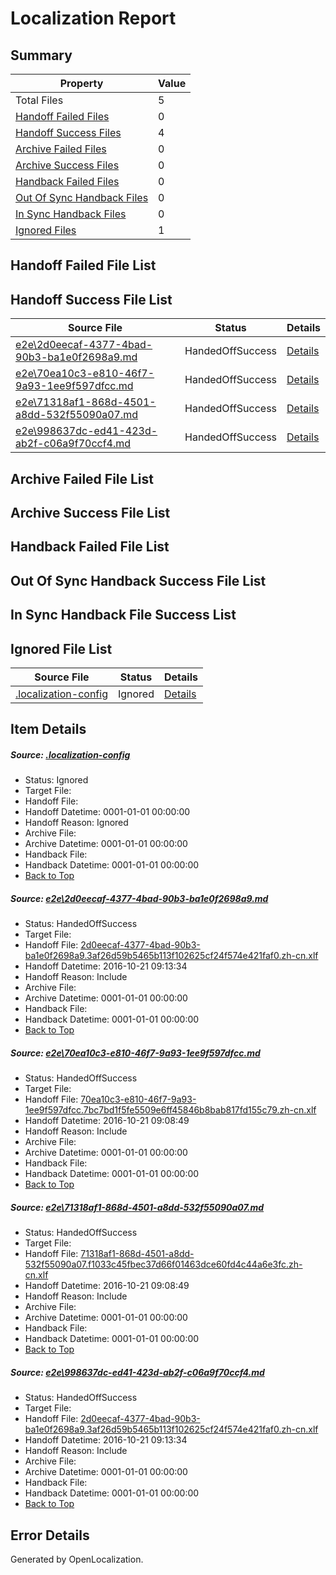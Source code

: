 # <a name='report-top'></a> Localization Report

## Summary
 Property | Value 
 -------- | ----- 
 Total Files | 5
[ Handoff Failed Files ](#handoff-failed-list)| 0
[ Handoff Success Files ](#handoff-success-list)| 4
[ Archive Failed Files ](#archive-failed-list)| 0
[ Archive Success Files ](#archive-success-list)| 0
[ Handback Failed Files ](#handback-failed-list)| 0
[ Out Of Sync Handback Files ](#outofsync-handback-success-list)| 0
[ In Sync Handback Files ](#insync-handback-success-list)| 0
[ Ignored Files ](#ignored-list)| 1

## <a name='handoff-failed-list'></a> Handoff Failed File List

## <a name='handoff-success-list'></a> Handoff Success File List
 Source File | Status | Details 
 ----------- | ------ | ------- 
 [e2e\2d0eecaf-4377-4bad-90b3-ba1e0f2698a9.md](https://github.com/OpenLocalizationTestOrg/ol-test0/blob/d49858b39bdc3ceda70487cfcecfd6b2d4da033d/e2e/2d0eecaf-4377-4bad-90b3-ba1e0f2698a9.md) | HandedOffSuccess | [Details](#0659f54f62bb65e2ef4dc6506ae79a4597afc18e1)
 [e2e\70ea10c3-e810-46f7-9a93-1ee9f597dfcc.md](https://github.com/OpenLocalizationTestOrg/ol-test0/blob/4f9a074aefd8852c10075d721271871db61af037/e2e/70ea10c3-e810-46f7-9a93-1ee9f597dfcc.md) | HandedOffSuccess | [Details](#c3f7f1b4872e1294718f7519548d950a13f303b72)
 [e2e\71318af1-868d-4501-a8dd-532f55090a07.md](https://github.com/OpenLocalizationTestOrg/ol-test0/blob/4f9a074aefd8852c10075d721271871db61af037/e2e/71318af1-868d-4501-a8dd-532f55090a07.md) | HandedOffSuccess | [Details](#9f537e41d5ad745b9e67f1218875411e68fc770a3)
 [e2e\998637dc-ed41-423d-ab2f-c06a9f70ccf4.md](https://github.com/OpenLocalizationTestOrg/ol-test0/blob/d49858b39bdc3ceda70487cfcecfd6b2d4da033d/e2e/998637dc-ed41-423d-ab2f-c06a9f70ccf4.md) | HandedOffSuccess | [Details](#0659f54f62bb65e2ef4dc6506ae79a4597afc18e4)

## <a name='archive-failed-list'></a> Archive Failed File List

## <a name='archive-success-list'></a> Archive Success File List

## <a name='handback-failed-list'></a> Handback Failed File List

## <a name='outofsync-handback-success-list'></a> Out Of Sync Handback Success File List

## <a name='insync-handback-success-list'></a> In Sync Handback File Success List

## <a name='ignored-list'></a> Ignored File List
 Source File | Status | Details 
 ----------- | ------ | ------- 
 [.localization-config](https://github.com/OpenLocalizationTestOrg/ol-test0/blob/d49858b39bdc3ceda70487cfcecfd6b2d4da033d/.localization-config) | Ignored | [Details](#c268a05ecaa7ec85942ed632c29928ee5bd6da8d0)

## Item Details
##### <a name='c268a05ecaa7ec85942ed632c29928ee5bd6da8d0'></a> Source: [.localization-config](https://github.com/OpenLocalizationTestOrg/ol-test0/blob/d49858b39bdc3ceda70487cfcecfd6b2d4da033d/.localization-config)
* Status: Ignored
* Target File: 
* Handoff File: 
* Handoff Datetime: 0001-01-01 00:00:00
* Handoff Reason: Ignored
* Archive File: 
* Archive Datetime: 0001-01-01 00:00:00
* Handback File: 
* Handback Datetime: 0001-01-01 00:00:00
* [Back to Top](#report-top)

##### <a name='0659f54f62bb65e2ef4dc6506ae79a4597afc18e1'></a> Source: [e2e\2d0eecaf-4377-4bad-90b3-ba1e0f2698a9.md](https://github.com/OpenLocalizationTestOrg/ol-test0/blob/d49858b39bdc3ceda70487cfcecfd6b2d4da033d/e2e/2d0eecaf-4377-4bad-90b3-ba1e0f2698a9.md)
* Status: HandedOffSuccess
* Target File: 
* Handoff File: [2d0eecaf-4377-4bad-90b3-ba1e0f2698a9.3af26d59b5465b113f102625cf24f574e421faf0.zh-cn.xlf](https://github.com/OpenLocalizationTestOrg/ol-test0-handoff/blob/a19eaabc25d394a22f8a9bd56bb4b1aca3272e0d/ol-handoff/OpenLocalizationTestOrg/ol-test0-zhcn/shujia/ht/2d0eecaf-4377-4bad-90b3-ba1e0f2698a9.3af26d59b5465b113f102625cf24f574e421faf0.zh-cn.xlf)
* Handoff Datetime: 2016-10-21 09:13:34
* Handoff Reason: Include
* Archive File: 
* Archive Datetime: 0001-01-01 00:00:00
* Handback File: 
* Handback Datetime: 0001-01-01 00:00:00
* [Back to Top](#report-top)

##### <a name='c3f7f1b4872e1294718f7519548d950a13f303b72'></a> Source: [e2e\70ea10c3-e810-46f7-9a93-1ee9f597dfcc.md](https://github.com/OpenLocalizationTestOrg/ol-test0/blob/4f9a074aefd8852c10075d721271871db61af037/e2e/70ea10c3-e810-46f7-9a93-1ee9f597dfcc.md)
* Status: HandedOffSuccess
* Target File: 
* Handoff File: [70ea10c3-e810-46f7-9a93-1ee9f597dfcc.7bc7bd1f5fe5509e6ff45846b8bab817fd155c79.zh-cn.xlf](https://github.com/OpenLocalizationTestOrg/ol-test0-handoff/blob/42f3af2380e760655f69b43cea46bd94631727a3/ol-handoff/OpenLocalizationTestOrg/ol-test0-zhcn/shujia/ht/70ea10c3-e810-46f7-9a93-1ee9f597dfcc.7bc7bd1f5fe5509e6ff45846b8bab817fd155c79.zh-cn.xlf)
* Handoff Datetime: 2016-10-21 09:08:49
* Handoff Reason: Include
* Archive File: 
* Archive Datetime: 0001-01-01 00:00:00
* Handback File: 
* Handback Datetime: 0001-01-01 00:00:00
* [Back to Top](#report-top)

##### <a name='9f537e41d5ad745b9e67f1218875411e68fc770a3'></a> Source: [e2e\71318af1-868d-4501-a8dd-532f55090a07.md](https://github.com/OpenLocalizationTestOrg/ol-test0/blob/4f9a074aefd8852c10075d721271871db61af037/e2e/71318af1-868d-4501-a8dd-532f55090a07.md)
* Status: HandedOffSuccess
* Target File: 
* Handoff File: [71318af1-868d-4501-a8dd-532f55090a07.f1033c45fbec37d66f01463dce60fd4c44a6e3fc.zh-cn.xlf](https://github.com/OpenLocalizationTestOrg/ol-test0-handoff/blob/42f3af2380e760655f69b43cea46bd94631727a3/ol-handoff/OpenLocalizationTestOrg/ol-test0-zhcn/shujia/ht/71318af1-868d-4501-a8dd-532f55090a07.f1033c45fbec37d66f01463dce60fd4c44a6e3fc.zh-cn.xlf)
* Handoff Datetime: 2016-10-21 09:08:49
* Handoff Reason: Include
* Archive File: 
* Archive Datetime: 0001-01-01 00:00:00
* Handback File: 
* Handback Datetime: 0001-01-01 00:00:00
* [Back to Top](#report-top)

##### <a name='0659f54f62bb65e2ef4dc6506ae79a4597afc18e4'></a> Source: [e2e\998637dc-ed41-423d-ab2f-c06a9f70ccf4.md](https://github.com/OpenLocalizationTestOrg/ol-test0/blob/d49858b39bdc3ceda70487cfcecfd6b2d4da033d/e2e/998637dc-ed41-423d-ab2f-c06a9f70ccf4.md)
* Status: HandedOffSuccess
* Target File: 
* Handoff File: [2d0eecaf-4377-4bad-90b3-ba1e0f2698a9.3af26d59b5465b113f102625cf24f574e421faf0.zh-cn.xlf](https://github.com/OpenLocalizationTestOrg/ol-test0-handoff/blob/a19eaabc25d394a22f8a9bd56bb4b1aca3272e0d/ol-handoff/OpenLocalizationTestOrg/ol-test0-zhcn/shujia/ht/2d0eecaf-4377-4bad-90b3-ba1e0f2698a9.3af26d59b5465b113f102625cf24f574e421faf0.zh-cn.xlf)
* Handoff Datetime: 2016-10-21 09:13:34
* Handoff Reason: Include
* Archive File: 
* Archive Datetime: 0001-01-01 00:00:00
* Handback File: 
* Handback Datetime: 0001-01-01 00:00:00
* [Back to Top](#report-top)


## Error Details

Generated by OpenLocalization.
